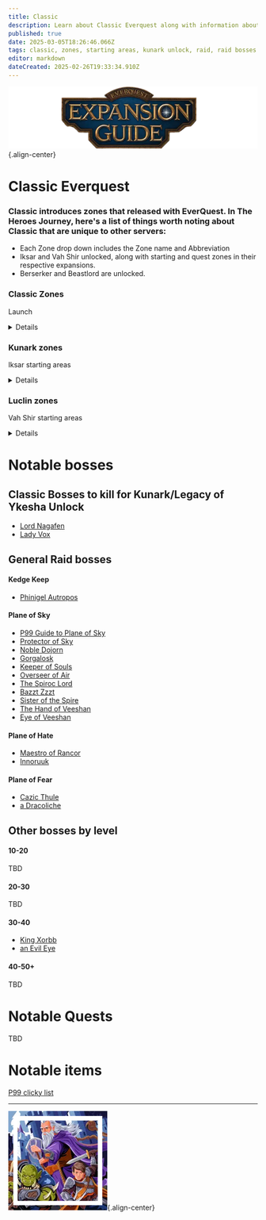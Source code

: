 ```yaml
---
title: Classic
description: Learn about Classic Everquest along with information about General Raid Bosses, Starting Areas, and Kunark/Ykesha Unlock.
published: true
date: 2025-03-05T18:26:46.066Z
tags: classic, zones, starting areas, kunark unlock, raid, raid bosses
editor: markdown
dateCreated: 2025-02-26T19:33:34.910Z
---
```


![expansionguidebanner.webp](/expansionguidebanner.webp){.align-center}

# Classic Everquest

### Classic introduces zones that released with EverQuest. In The Heroes Journey, here's a list of things worth noting about Classic that are unique to other servers:

- Each Zone drop down includes the Zone name and Abbreviation
- Iksar and Vah Shir unlocked, along with starting and quest zones in their respective expansions.
- Berserker and Beastlord are unlocked.

### Classic Zones
Launch <details title="Classic zones">
 - North Qeynos - NQeynos
- South Qeynos - SQeynos
- Surefall Glade - Surefall
- Freeport (East, West, North) - EFP, WFP, NFP
- Rivervale - RV
- Halas - Halas
- Erudin - Erudin
- Paineel - Paineel
- Neriak (Commons, Foreign Quarter, Third Gate) - NeriakC, NeriakFQ, NeriakTG
- Oggok - Oggok
- Grobb - Grobb
- Kaladim (North, South) - KalN, KalS
- Felwithe (North, South) - FelN, FelS
- Kelethin - Kelethin
- Ak'Anon - Akanon
- West Commonlands - WC
- East Commonlands - EC
- North Ro - Nro
- South Ro - Sro
- Innothule Swamp - Inno
- The Feerrott - Feerott
- Rathe Mountains - RM
- Lake Rathetear - LR
- Mistmoore Castle - MM
- Greater Faydark - GFay
- Lesser Faydark - LFay
- Butcherblock Mountains - BBM
- Steamfont Mountains - Steam
- Toxxulia Forest - Tox
- Everfrost Peaks - Everfrost
- The Karanas (North, South, East, West) - NK, SK, EK, WK
- Highpass Hold - HH
- Jaggedpine Forest - JPF
- Befallen - Bef
- Blackburrow - BB
- Cazic Thule - CT
- Najena - Naj
- High Keep - HK
- Permafrost Keep - Perma
- Solusek’s Eye (Sol A) - SolA
- Nagafen’s Lair (Sol B) - SolB
- Lower Guk - LGuk
- Upper Guk - UGuk
- Kedge Keep - KK
- The Hole - Hole
- Plane of Hate - PoH
- Plane of Fear - PoF
- Ocean of Tears - OOT
- Toxxulia Forest - Tox
- West Freeport Docks - WFP Docks
- Butcherblock Docks - BBM Docks
</details>

### Kunark zones 
Iksar starting areas<details title="Kunark zones">
 - Cabilis East - CabE
 - Cabilis West - CabW
 - Field Of Bone - FoB
 - Kurns Tower - Kurns 
 - Lake of Ill Omen - LOIO
 - Swamp of No Hope - Swamp
 - Warslik's Woods - WW
</details>

### Luclin zones 
Vah Shir starting areas <details title="Luclin zones">
 - Hollowshade Moor
 - Paludal Caverns
 - Shadeweaver's Thicket
 - Shar Vahl
</details>

# Notable bosses
 ## Classic Bosses to kill for Kunark/Legacy of Ykesha Unlock
- [Lord Nagafen](https://wiki.project1999.com/Lord_Nagafen)
- [Lady Vox](https://wiki.project1999.com/Lady_Vox)

## General Raid bosses
#### Kedge Keep
- [Phinigel Autropos](https://wiki.project1999.com/Phinigel_Autropos)
#### Plane of Sky
- [P99 Guide to Plane of Sky](https://wiki.project1999.com/Plane_of_Sky)
- [Protector of Sky](https://wiki.project1999.com/Protector_of_Sky)
- [Noble Dojorn](https://wiki.project1999.com/Noble_Dojorn)
- [Gorgalosk](https://wiki.project1999.com/Gorgalosk)
- [Keeper of Souls](https://wiki.project1999.com/Keeper_of_Souls)
- [Overseer of Air](https://wiki.project1999.com/Overseer_of_Air)
- [The Spiroc Lord](https://wiki.project1999.com/The_Spiroc_Lord)
- [Bazzt Zzzt](https://wiki.project1999.com/Bazzt_Zzzt)
- [Sister of the Spire](https://wiki.project1999.com/Sister_of_the_Spire)
- [The Hand of Veeshan](https://wiki.project1999.com/The_Hand_of_Veeshan)
- [Eye of Veeshan](https://wiki.project1999.com/Eye_of_Veeshan)
#### Plane of Hate
- [Maestro of Rancor](https://wiki.project1999.com/Maestro_of_Rancor)
- [Innoruuk](https://wiki.project1999.com/Innoruuk_(God))
#### Plane of Fear
- [Cazic Thule](https://wiki.project1999.com/Cazic_Thule_(God))
- [a Dracoliche](https://wiki.project1999.com/Dracoliche)

## Other bosses by level
#### 10-20
TBD

#### 20-30
TBD

#### 30-40
- [King Xorbb](https://wiki.project1999.com/King_Xorbb)
- [an Evil Eye](https://wiki.project1999.com/An_Evil_Eye_(Lower_Guk))

#### 40-50+
TBD

# Notable Quests
TBD

# Notable items
[P99 clicky list](https://wiki.project1999.com/Clickies)

---

![pagebreak1.webp](/pagebreak1.webp){.align-center}
